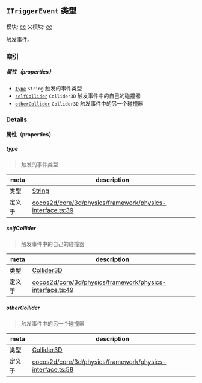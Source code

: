 ## `ITriggerEvent` 类型



模块: [cc](../modules/cc.md)
父模块: [cc](../modules/cc.md)


触发事件。



### 索引

##### 属性（properties）

  - [`type`](#type) `String` 触发的事件类型
  - [`selfCollider`](#selfcollider) `Collider3D` 触发事件中的自己的碰撞器
  - [`otherCollider`](#othercollider) `Collider3D` 触发事件中的另一个碰撞器





### Details


#### 属性（properties）


##### type

> 触发的事件类型

| meta | description |
|------|-------------|
| 类型 | <a href="https://developer.mozilla.org/en/JavaScript/Reference/Global_Objects/String" class="crosslink external" target="_blank">String</a> |
| 定义于 | [cocos2d/core/3d/physics/framework/physics-interface.ts:39](https://github.com/cocos-creator/engine/blob/efe6330ab64803299d3b7fecde039ffed2d9e696/cocos2d/core/3d/physics/framework/physics-interface.ts#L39) |



##### selfCollider

> 触发事件中的自己的碰撞器

| meta | description |
|------|-------------|
| 类型 | <a href="../classes/Collider3D.html" class="crosslink">Collider3D</a> |
| 定义于 | [cocos2d/core/3d/physics/framework/physics-interface.ts:49](https://github.com/cocos-creator/engine/blob/efe6330ab64803299d3b7fecde039ffed2d9e696/cocos2d/core/3d/physics/framework/physics-interface.ts#L49) |



##### otherCollider

> 触发事件中的另一个碰撞器

| meta | description |
|------|-------------|
| 类型 | <a href="../classes/Collider3D.html" class="crosslink">Collider3D</a> |
| 定义于 | [cocos2d/core/3d/physics/framework/physics-interface.ts:59](https://github.com/cocos-creator/engine/blob/efe6330ab64803299d3b7fecde039ffed2d9e696/cocos2d/core/3d/physics/framework/physics-interface.ts#L59) |






